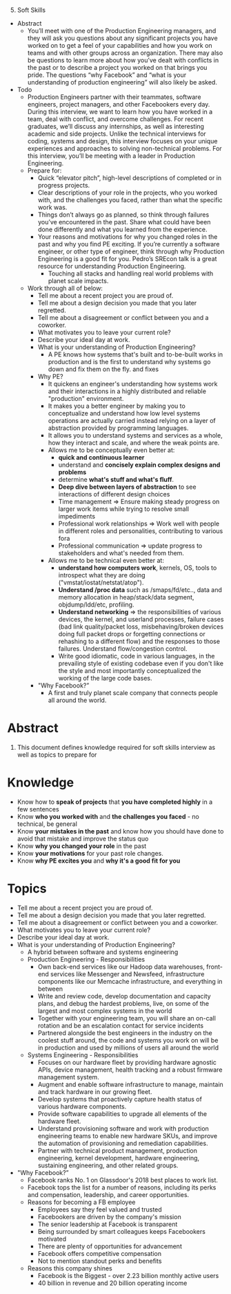 5. Soft Skills

- Abstract
  - You’ll meet with one of the Production Engineering managers, and they will ask you questions about any significant projects you have worked on to get a feel of your capabilities and how you work on teams and with other groups across an organization. There may also be questions to learn more about how you’ve dealt with conflicts in the past or to describe a project you worked on that brings you pride. The questions “why Facebook” and “what is your understanding of production engineering” will also likely be asked.
- Todo
  - Production Engineers partner with their teammates, software engineers, project managers, and other Facebookers every day. During this interview, we want to learn how you have worked in a team, deal with conflict, and overcome challenges. For recent graduates, we’ll discuss any internships, as well as interesting academic and side projects. Unlike the technical interviews for coding, systems and design, this interview focuses on your unique experiences and approaches to solving non-technical problems. For this interview, you’ll be meeting with a leader in Production Engineering.
  - Prepare for:
    - Quick “elevator pitch”, high-level descriptions of completed or in progress projects.
    - Clear descriptions of your role in the projects, who you worked with, and the challenges you faced, rather than what the specific work was.
    - Things don’t always go as planned, so think through failures you’ve encountered in the past. Share what could have been done differently and what you learned from the experience.
    - Your reasons and motivations for why you changed roles in the past and why you find PE exciting. If you’re currently a software engineer, or other type of engineer, think through why Production Engineering is a good fit for you. Pedro’s SREcon talk is a great resource for understanding Production Engineering.
      - Touching all stacks and handling real world problems with planet scale impacts.
  - Work through all of below:
    - Tell me about a recent project you are proud of.
    - Tell me about a design decision you made that you later regretted.
    - Tell me about a disagreement or conflict between you and a coworker.
    - What motivates you to leave your current role?
    - Describe your ideal day at work.
    - What is your understanding of Production Engineering?
      - A PE knows how systems that's built and to-be-built works in production and is the first to understand why systems go down and fix them on the fly. and fixes
    - Why PE?
      - It quickens an engineer's understanding how systems work and their interactions in a highly distributed and reliable "production" environment.
      - It makes you a better engineer by making you to conceptualize and understand how low level systems operations are actually carried instead relying on a layer of abstraction provided by programming languages.
      - It allows you to understand systems and services as a whole, how they interact and scale, and where the weak points are.
      - Allows me to be conceptually even better at:
        - **quick and continuous learner**
        - understand and **concisely explain complex designs and problems**
        - determine **what's stuff and what's fluff**.
        - **Deep dive between layers of abstraction** to see interactions of different design choices
        - Time management => Ensure making steady progress on larger work items while trying to resolve small impediments
        - Professional work relationships => Work well with people in different roles and personalities, contributing to various fora
        - Professional communication => update progress to stakeholders and what's needed from them.
      - Allows me to be technical even better at:
        - **understand how computers work**, kernels, OS, tools to introspect what they are doing ("vmstat/iostat/netstat/atop").
        - **Understand /proc data** such as /smaps/fd/etc.., data and memory allocation in heap/stack/data segment, objdump/ldd/etc, profiling.
        - **Understand networking** => the responsibilities of various devices, the kernel, and userland processes, failure cases (bad link quality/packet loss, misbehaving/broken devices doing full packet drops or forgetting connections or rehashing to a different flow) and the responses to those failures. Understand flow/congestion control.
        - Write good idiomatic, code in various languages, in the prevailing style of existing codebase even if you don't like the style and most importantly conceptualized the working of the large code bases.
    - "Why Facebook?”
      - A first and truly planet scale company that connects people all around the world.

# Abstract

1. This document defines knowledge required for soft skills interview as well as topics to prepare for

# Knowledge

- Know how to **speak of projects** that **you have completed highly** in a few sentences
- Know **who you worked with** and **the challenges you faced** - no technical, be general
- Know **your mistakes in the past** and know how you should have done to avoid that mistake and improve the status quo
- Know **why you changed your role** in the past
- Know **your motivations** for your past role changes.
- Know **why PE excites you** and **why it's a good fit for you**

# Topics

- Tell me about a recent project you are proud of.
- Tell me about a design decision you made that you later regretted.
- Tell me about a disagreement or conflict between you and a coworker.
- What motivates you to leave your current role?
- Describe your ideal day at work.
- What is your understanding of Production Engineering?
  - A hybrid between software and systems engineering
  - Production Engineering - Responsibilities
    - Own back-end services like our Hadoop data warehouses, front-end services like Messenger and Newsfeed, infrastructure components like our Memcache infrastructure, and everything in between
    - Write and review code, develop documentation and capacity plans, and debug the hardest problems, live, on some of the largest and most complex systems in the world
    - Together with your engineering team, you will share an on-call rotation and be an escalation contact for service incidents
    - Partnered alongside the best engineers in the industry on the coolest stuff around, the code and systems you work on will be in production and used by millions of users all around the world
  - Systems Engineering - Responsibilities
    - Focuses on our hardware fleet by providing hardware agnostic APIs, device management, health tracking and a robust firmware management system.
    - Augment and enable software infrastructure to manage, maintain and track hardware in our growing fleet.
    - Develop systems that proactively capture health status of various hardware components.
    - Provide software capabilities to upgrade all elements of the hardware fleet.
    - Understand provisioning software and work with production engineering teams to enable new hardware SKUs, and improve the automation of provisioning and remediation capabilities.
    - Partner with technical product management, production engineering, kernel development, hardware engineering, sustaining engineering, and other related groups.
- "Why Facebook?”
  - Facebook ranks No. 1 on Glassdoor's 2018 best places to work list.
  - Facebook tops the list for a number of reasons, including its perks and compensation, leadership, and career opportunities.
  - Reasons for becoming a FB employee
    - Employees say they feel valued and trusted
    - Facebookers are driven by the company's mission
    - The senior leadership at Facebook is transparent
    - Being surrounded by smart colleagues keeps Facebookers motivated
    - There are plenty of opportunities for advancement
    - Facebook offers competitive compensation
    - Not to mention standout perks and benefits
  - Reasons this company shines
    - Facebook is the Biggest - over 2.23 billion monthly active users
    - 40 billion in revenue and 20 billion operating income
